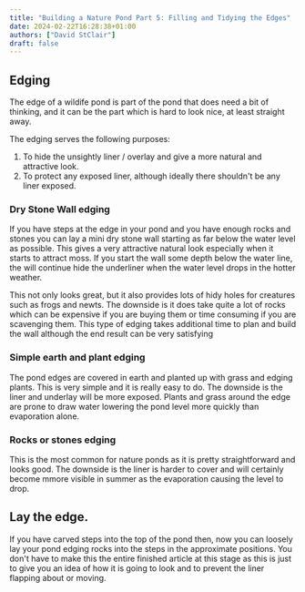 ```yaml
---
title: "Building a Nature Pond Part 5: Filling and Tidying the Edges"
date: 2024-02-22T16:28:38+01:00
authors: ["David StClair"]
draft: false
---
```


## Edging
The edge of a wildife pond is part of the pond that does need a bit of thinking, and it can be the part which is hard to look nice, at least straight away.

The edging serves the following purposes:

1. To hide the unsightly liner / overlay and give a more natural and attractive look.
2. To protect any exposed liner, although ideally there shouldn't be any liner exposed.

### Dry Stone Wall edging
If you have steps at the edge  in your pond and you have enough rocks and stones you can lay a mini dry stone wall starting as far below the water level as possible.  This gives a very attractive natural look especially when it starts to attract moss. If you start the wall some depth below the water line, the will continue hide the underliner when the water level drops in the hotter weather.

This not only looks great, but it also provides lots of hidy holes for creatures such as frogs and newts.
The downside is it does take quite a lot of rocks which can be expensive if you are buying them or time consuming if you are scavenging them. This type of edging takes additional time to plan and build the wall although the end result can be very satisfying

### Simple earth and plant edging
The pond edges are covered in earth and planted up with grass and edging plants.  This is very simple and it is really easy to do.  The downside is the liner and underlay will be more exposed. Plants and grass around the edge are prone to draw water lowering the pond level more quickly than evaporation alone.

### Rocks or stones edging
This is the most common for nature ponds as it is pretty straightforward and looks good.  The downside is the liner is harder to cover and will certainly become mmore visible in summer as the evaporation causing the level to drop.

##  Lay the edge.
If you have carved steps into the top of the pond then, now you can loosely lay your pond edging rocks into the steps in the approximate positions.  You don't have to make this the entire finished article at this stage as this is just to give you an idea of how it is going to look and to prevent the liner flapping about or moving.


